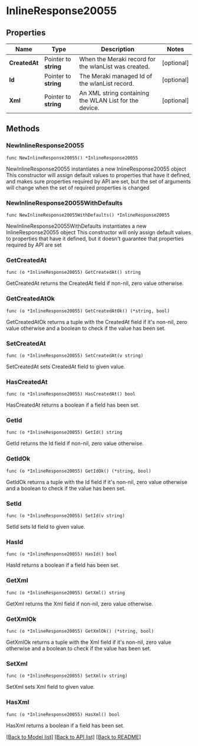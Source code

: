 # InlineResponse20055

## Properties

Name | Type | Description | Notes
------------ | ------------- | ------------- | -------------
**CreatedAt** | Pointer to **string** | When the Meraki record for the wlanList was created. | [optional] 
**Id** | Pointer to **string** | The Meraki managed Id of the wlanList record. | [optional] 
**Xml** | Pointer to **string** | An XML string containing the WLAN List for the device. | [optional] 

## Methods

### NewInlineResponse20055

`func NewInlineResponse20055() *InlineResponse20055`

NewInlineResponse20055 instantiates a new InlineResponse20055 object
This constructor will assign default values to properties that have it defined,
and makes sure properties required by API are set, but the set of arguments
will change when the set of required properties is changed

### NewInlineResponse20055WithDefaults

`func NewInlineResponse20055WithDefaults() *InlineResponse20055`

NewInlineResponse20055WithDefaults instantiates a new InlineResponse20055 object
This constructor will only assign default values to properties that have it defined,
but it doesn't guarantee that properties required by API are set

### GetCreatedAt

`func (o *InlineResponse20055) GetCreatedAt() string`

GetCreatedAt returns the CreatedAt field if non-nil, zero value otherwise.

### GetCreatedAtOk

`func (o *InlineResponse20055) GetCreatedAtOk() (*string, bool)`

GetCreatedAtOk returns a tuple with the CreatedAt field if it's non-nil, zero value otherwise
and a boolean to check if the value has been set.

### SetCreatedAt

`func (o *InlineResponse20055) SetCreatedAt(v string)`

SetCreatedAt sets CreatedAt field to given value.

### HasCreatedAt

`func (o *InlineResponse20055) HasCreatedAt() bool`

HasCreatedAt returns a boolean if a field has been set.

### GetId

`func (o *InlineResponse20055) GetId() string`

GetId returns the Id field if non-nil, zero value otherwise.

### GetIdOk

`func (o *InlineResponse20055) GetIdOk() (*string, bool)`

GetIdOk returns a tuple with the Id field if it's non-nil, zero value otherwise
and a boolean to check if the value has been set.

### SetId

`func (o *InlineResponse20055) SetId(v string)`

SetId sets Id field to given value.

### HasId

`func (o *InlineResponse20055) HasId() bool`

HasId returns a boolean if a field has been set.

### GetXml

`func (o *InlineResponse20055) GetXml() string`

GetXml returns the Xml field if non-nil, zero value otherwise.

### GetXmlOk

`func (o *InlineResponse20055) GetXmlOk() (*string, bool)`

GetXmlOk returns a tuple with the Xml field if it's non-nil, zero value otherwise
and a boolean to check if the value has been set.

### SetXml

`func (o *InlineResponse20055) SetXml(v string)`

SetXml sets Xml field to given value.

### HasXml

`func (o *InlineResponse20055) HasXml() bool`

HasXml returns a boolean if a field has been set.


[[Back to Model list]](../README.md#documentation-for-models) [[Back to API list]](../README.md#documentation-for-api-endpoints) [[Back to README]](../README.md)


